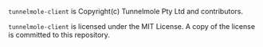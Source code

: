 `tunnelmole-client` is Copyright(c) Tunnelmole Pty Ltd and contributors.

`tunnelmole-client` is licensed under the MIT License. A copy of the license is committed to this repository.